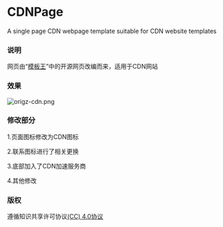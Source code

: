 # CDNPage
A single page CDN webpage template suitable for CDN website templates
### 说明

网页由“[模板王](http://www.mobanwang.com/)”中的开源网页改编而来，适用于CDN网站

### 效果

![origz-cdn.png](https://s2.loli.net/2024/06/04/qKCm49WoOD1jLEg.png)

### 修改部分

1.页面图标修改为CDN图标

2.联系图标进行了相关更换

3.底部加入了CDN加速服务商

4.其他修改

### 版权

遵循知识共享许可协议[(CC) 4.0协议](https://creativecommons.org/licenses/by/4.0/)

